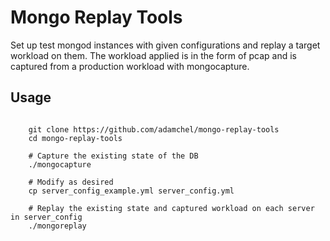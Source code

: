 # Mongo Replay Tools

Set up test mongod instances with given configurations and replay a target workload on them. The workload applied is in the form of pcap and is captured from a production workload with mongocapture.

## Usage

```shell

	git clone https://github.com/adamchel/mongo-replay-tools
	cd mongo-replay-tools

	# Capture the existing state of the DB
	./mongocapture

 	# Modify as desired
	cp server_config_example.yml server_config.yml

	# Replay the existing state and captured workload on each server in server_config
	./mongoreplay

```